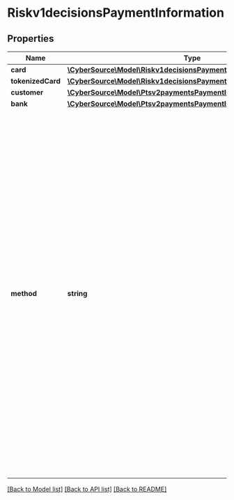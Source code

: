 # Riskv1decisionsPaymentInformation

## Properties
Name | Type | Description | Notes
------------ | ------------- | ------------- | -------------
**card** | [**\CyberSource\Model\Riskv1decisionsPaymentInformationCard**](Riskv1decisionsPaymentInformationCard.md) |  | [optional] 
**tokenizedCard** | [**\CyberSource\Model\Riskv1decisionsPaymentInformationTokenizedCard**](Riskv1decisionsPaymentInformationTokenizedCard.md) |  | [optional] 
**customer** | [**\CyberSource\Model\Ptsv2paymentsPaymentInformationCustomer**](Ptsv2paymentsPaymentInformationCustomer.md) |  | [optional] 
**bank** | [**\CyberSource\Model\Ptsv2paymentsPaymentInformationBank**](Ptsv2paymentsPaymentInformationBank.md) |  | [optional] 
**method** | **string** | Method of payment used for the order. This field can contain one of the following values:   - &#x60;consumer&#x60; (default): Customer credit card   - &#x60;corporate&#x60;: Corporate credit card   - &#x60;debit&#x60;: Debit card, such as a Maestro (UK Domestic) card   - &#x60;cod&#x60;: Collect on delivery   - &#x60;check&#x60;: Electronic check   - &#x60;p2p&#x60;: Person-to-person payment   - &#x60;private1&#x60;: Private label credit card   - &#x60;other&#x60;: Other payment method | [optional] 

[[Back to Model list]](../README.md#documentation-for-models) [[Back to API list]](../README.md#documentation-for-api-endpoints) [[Back to README]](../README.md)



